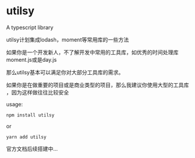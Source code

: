 # utilsy
A typescript library


utilsy计划集成lodash，moment等常用库的一些方法

如果你是一个开发新人，不了解开发中常用的工具库，如优秀的时间处理库moment.js或是day.js

那么utilsy基本可以满足你对大部分工具库的需求。

如果你是在做重要的项目或是商业类型的项目，那么我建议你使用大型的工具库
，因为这样做往往比较安全


usage:
```
npm install utilsy
```

or

```
yarn add utilsy
```

官方文档后续搭建中...
